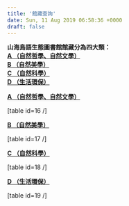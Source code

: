 ```yaml
---
title: '館藏查詢'
date: Sun, 11 Aug 2019 06:58:36 +0000
draft: false
---
```


**山海島語生態圖書館館藏分為四大類：**  
**[A （自然哲學、自然文學）](https://www.reforestation.tw/?page_id=1085)  
[B （自然美學）](https://www.reforestation.tw/?page_id=1088)  
[C （自然科學）](https://www.reforestation.tw/?page_id=1090)  
[D （生活環保）](https://www.reforestation.tw/?page_id=1093)**

**[A （自然哲學、自然文學）](https://www.reforestation.tw/?page_id=1085)**  

\[table id=16 /\]

**[B （自然美學）](https://www.reforestation.tw/?page_id=1088)**  

\[table id=17 /\]

**[C （自然科學）](https://www.reforestation.tw/?page_id=1090)**  

\[table id=18 /\]

**[D （生活環保）](https://www.reforestation.tw/?page_id=1093)**  

\[table id=19 /\]